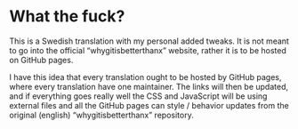 What the fuck?
==============
This is a Swedish translation with my personal added tweaks. It is not meant to
go into the official “whygitisbetterthanx” website, rather it is to be hosted on
GitHub pages.

I have this idea that every translation ought to be hosted by GitHub pages, where
every translation have one maintainer. The links will then be updated, and if everything
goes really well the CSS and JavaScript will be using external files and all the GitHub
pages can style / behavior updates from the original (english) “whygitisbetterthanx” repository.